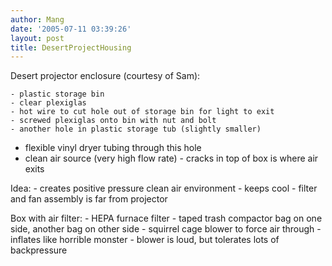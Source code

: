 ```yaml
---
author: Mang
date: '2005-07-11 03:39:26'
layout: post
title: DesertProjectHousing
---
```


Desert projector enclosure (courtesy of Sam):

    - plastic storage bin
    - clear plexiglas
    - hot wire to cut hole out of storage bin for light to exit
    - screwed plexiglas onto bin with nut and bolt
    - another hole in plastic storage tub (slightly smaller)
   - flexible vinyl dryer tubing through this hole
   - clean air source (very high flow rate)
    - cracks in top of box is where air exits

Idea:
    - creates positive pressure clean air environment
    - keeps cool
    - filter and fan assembly is far from projector


Box with air filter:
    - HEPA furnace filter
    - taped trash compactor bag on one side, another bag on other side
    - squirrel cage blower to force air through
    - inflates like horrible monster
    - blower is loud, but tolerates lots of backpressure
